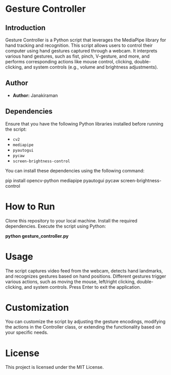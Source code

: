 # Gesture Controller

## Introduction
Gesture Controller is a Python script that leverages the MediaPipe library for hand tracking and recognition. This script allows users to control their computer using hand gestures captured through a webcam. It interprets various hand gestures, such as fist, pinch, V-gesture, and more, and performs corresponding actions like mouse control, clicking, double-clicking, and system controls (e.g., volume and brightness adjustments).

## Author
- **Author:** Janakiraman

## Dependencies
Ensure that you have the following Python libraries installed before running the script:
- `cv2`
- `mediapipe`
- `pyautogui`
- `pycaw`
- `screen-brightness-control`

You can install these dependencies using the following command:

pip install opencv-python mediapipe pyautogui pycaw screen-brightness-control


# How to Run
Clone this repository to your local machine.
Install the required dependencies.
Execute the script using Python:


**python gesture_controller.py**


# Usage
The script captures video feed from the webcam, detects hand landmarks, and recognizes gestures based on hand positions.
Different gestures trigger various actions, such as moving the mouse, left/right clicking, double-clicking, and system controls.
Press Enter to exit the application.


# Customization
You can customize the script by adjusting the gesture encodings, modifying the actions in the Controller class, or extending the functionality based on your specific needs.

# License
This project is licensed under the MIT License.

